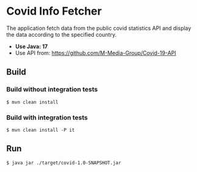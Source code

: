 # Covid Info Fetcher

The application fetch data from the public covid statistics API and display the data 
according to the specified country. 

- **Use Java: 17**
- Use API from: https://github.com/M-Media-Group/Covid-19-API

## Build

### Build without integration tests
```shell
$ mvn clean install
```

### Build with integration tests
```shell
$ mvn clean install -P it
```

## Run
```shell
$ java jar ./target/covid-1.0-SNAPSHOT.jar
```
